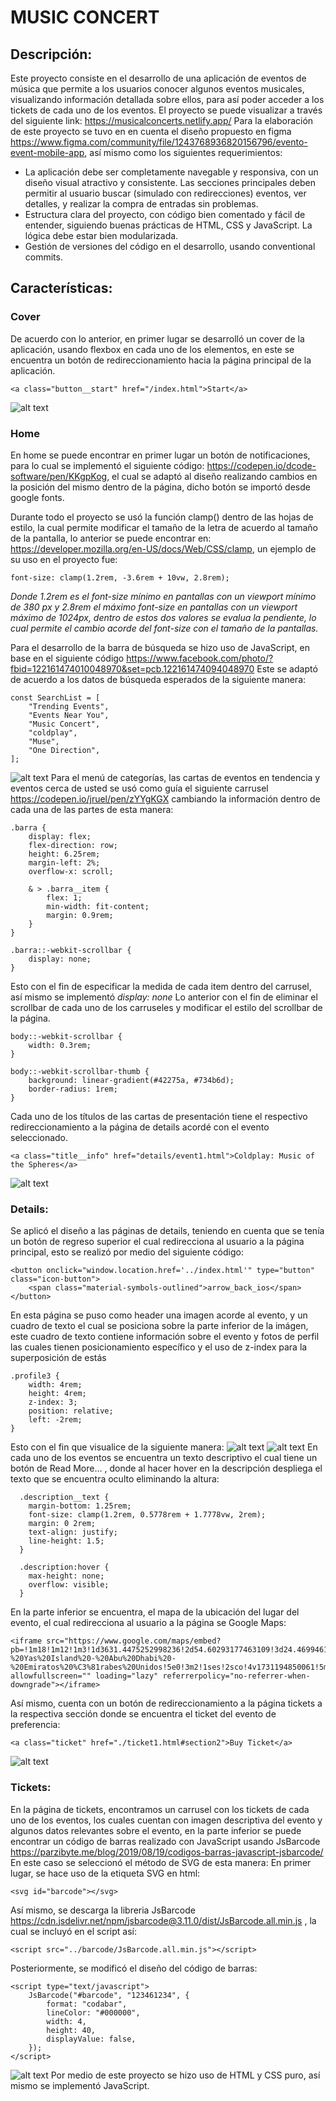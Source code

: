 # MUSIC CONCERT
## Descripción:
Este proyecto consiste en el desarrollo de una aplicación de eventos de música que permite a los usuarios conocer algunos eventos musicales, visualizando información detallada sobre ellos, para así poder acceder a los tickets de cada uno de los eventos. El proyecto se puede visualizar a través del siguiente link: 
https://musicalconcerts.netlify.app/
Para la elaboración de este proyecto se tuvo en en cuenta el diseño propuesto en figma https://www.figma.com/community/file/1243768936820156796/evento-event-mobile-app, así mismo como los siguientes requerimientos:
- La aplicación debe ser completamente navegable y responsiva, con un diseño visual atractivo y consistente. Las secciones principales deben permitir al usuario buscar (simulado con redirecciones) eventos, ver detalles, y realizar la compra de entradas sin problemas.
- Estructura clara del proyecto, con código bien comentado y fácil de entender, siguiendo buenas prácticas de HTML, CSS y JavaScript. La lógica debe estar bien modularizada.
- Gestión de versiones del código en el desarrollo, usando conventional commits.
## Características:
### Cover
De acuerdo con lo anterior, en primer lugar se desarrolló un cover de la aplicación, usando flexbox en cada uno de los elementos, en este se encuentra un botón de redireccionamiento hacia la página principal de la aplicación.
```
<a class="button__start" href="/index.html">Start</a>
```
![alt text](./images/image1.png)
### Home
En home se puede encontrar en primer lugar un botón de notificaciones, para lo cual se implementó el siguiente código: https://codepen.io/dcode-software/pen/KKgpKog, el cual se adaptó al diseño realizando cambios en la posición del mismo dentro de la página, dicho botón se importó desde google fonts.

Durante todo el proyecto se usó la función clamp() dentro de las hojas de estilo, la cual permite modificar el tamaño de la letra de acuerdo al tamaño de la pantalla, lo anterior se puede encontrar en: https://developer.mozilla.org/en-US/docs/Web/CSS/clamp, un ejemplo de su uso en el proyecto fue: 
```
font-size: clamp(1.2rem, -3.6rem + 10vw, 2.8rem);
```
_Donde 1.2rem es el font-size mínimo en pantallas con un viewport mínimo de 380 px y 2.8rem el máximo font-size en pantallas con un viewport máximo de 1024px, dentro de estos dos valores se evalua la pendiente, lo cual permite el cambio acorde del font-size con el tamaño de la pantallas._

Para el desarrollo de la barra de búsqueda se hizo uso de JavaScript, en base en el siguiente código https://www.facebook.com/photo/?fbid=122161474010048970&set=pcb.122161474094048970
Este se adaptó de acuerdo a los datos de búsqueda esperados de la siguiente manera: 
```
const SearchList = [
    "Trending Events",
    "Events Near You",
    "Music Concert",
    "coldplay",
    "Muse", 
    "One Direction",
];
```
![alt text](./images/image2.png)
Para el menú de categorías, las cartas de eventos en tendencia y eventos cerca de usted se usó como guía el siguiente carrusel https://codepen.io/jruel/pen/zYYgKGX cambiando la información dentro de cada una de las partes de esta manera:
```
.barra {
    display: flex;
    flex-direction: row;
    height: 6.25rem;
    margin-left: 2%;
    overflow-x: scroll;

    & > .barra__item {
        flex: 1;
        min-width: fit-content;
        margin: 0.9rem;
    }
}

.barra::-webkit-scrollbar {
    display: none;
}
```
Esto con el fin de especificar la medida de cada item dentro del carrusel, así mismo se implementó _display: none_ Lo anterior con el fin de eliminar el scrollbar de cada uno de los carruseles y modificar el estilo del scrollbar de la página.
```
body::-webkit-scrollbar {
    width: 0.3rem;
}

body::-webkit-scrollbar-thumb {
    background: linear-gradient(#42275a, #734b6d);
    border-radius: 1rem;
}
```
Cada uno de los títulos de las cartas de presentación tiene el respectivo redireccionamiento a la página de details acordé con el evento seleccionado.
```
<a class="title__info" href="details/event1.html">Coldplay: Music of the Spheres</a>
```
![alt text](./images/image3.png)
### Details:
Se aplicó el diseño a las páginas de details, teniendo en cuenta que se tenía un botón de regreso superior el cual redirecciona al usuario a la página principal, esto se realizó por medio del siguiente código:
```
<button onclick="window.location.href='../index.html'" type="button" class="icon-button">
    <span class="material-symbols-outlined">arrow_back_ios</span>
</button>
```
En esta página se puso como header una imagen acorde al evento, y un cuadro de texto el cual se posiciona sobre la parte inferior de la imágen, este cuadro de texto contiene información sobre el evento y fotos de perfil las cuales tienen posicionamiento específico y el uso de z-index para la superposición de estás
```
.profile3 {
    width: 4rem;
    height: 4rem;
    z-index: 3;
    position: relative;
    left: -2rem;
}
```
Esto con el fin que visualice de la siguiente manera:
![alt text](/images/image.png)
![alt text](/images/image4.png)
En cada uno de los eventos se encuentra un texto descriptivo el cual tiene un botón de Read More… , donde al hacer hover en la descripción despliega el texto que se encuentra oculto eliminando la altura:
```
  .description__text {
    margin-bottom: 1.25rem;
    font-size: clamp(1.2rem, 0.5778rem + 1.7778vw, 2rem);
    margin: 0 2rem;
    text-align: justify;
    line-height: 1.5;
  }

  .description:hover {
    max-height: none;
    overflow: visible;
  }
```
En la parte inferior se encuentra, el mapa de la ubicación del lugar del evento, el cual redirecciona al usuario a la página se Google Maps:
```
<iframe src="https://www.google.com/maps/embed?pb=!1m18!1m12!1m3!1d3631.4475252998236!2d54.60293177463109!3d24.469946160774036!2m3!1f0!2f0!3f0!3m2!1i1024!2i768!4f13.1!3m3!1m2!1s0x3e5e4586238307c7%3A0x1c5f17a631904450!2sYas%20Marina%20Circuit%20-%20Yas%20Island%20-%20Abu%20Dhabi%20-%20Emiratos%20%C3%81rabes%20Unidos!5e0!3m2!1ses!2sco!4v1731194850061!5m2!1ses!2sco" allowfullscreen="" loading="lazy" referrerpolicy="no-referrer-when-downgrade"></iframe>
```
Así mismo, cuenta con un botón de redireccionamiento a la página tickets a la respectiva sección donde se encuentra el ticket del evento de preferencia:
```
<a class="ticket" href="./ticket1.html#section2">Buy Ticket</a>
```
![alt text](./images/image5.png)
### Tickets:
En la página de tickets, encontramos un carrusel con los tickets de cada uno de los eventos, los cuales cuentan con imagen descriptiva del evento y algunos datos relevantes sobre el evento, en la parte inferior se puede encontrar un código de barras realizado con JavaScript usando JsBarcode
https://parzibyte.me/blog/2019/08/19/codigos-barras-javascript-jsbarcode/
En este caso se seleccionó el método de SVG de esta manera:
En primer lugar, se hace uso de la etiqueta SVG en html:
```
<svg id="barcode"></svg>
```
Así mismo, se descarga la libreria JsBarcode https://cdn.jsdelivr.net/npm/jsbarcode@3.11.0/dist/JsBarcode.all.min.js , la cual se incluyó en el script así:
```
<script src="../barcode/JsBarcode.all.min.js"></script>
```
Posteriormente, se modificó el diseño del código de barras:
```
<script type="text/javascript">
    JsBarcode("#barcode", "123461234", {
        format: "codabar",
        lineColor: "#000000",
        width: 4,
        height: 40,
        displayValue: false,
    });
</script>
```
![alt text](./images/image6.png)
Por medio de este proyecto se hizo uso de HTML y CSS puro, así mismo se implementó JavaScript.


